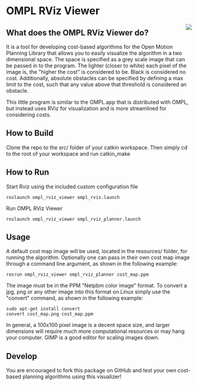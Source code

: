 OMPL RViz Viewer
==========

<img align="right" src="https://raw.githubusercontent.com/davetcoleman/ompl_rviz_viewer/master/resources/ompl_rviz_viewer.png" />

## What does the OMPL RViz Viewer do?

It is a tool for developing cost-based algorithms for the Open Motion Planning Library that allows you to easily visualize the 
algorithm in a two dimensional space. The space is specified as a grey scale image that can be passed in to the program. 
The lighter (closer to white) each pixel of the image is, the "higher the cost" is considered to be. Black is considered no cost. 
Additionally, absolute obstacles can be specified by defining a max limit to the cost, such that any value above that threshold is considered an obstacle.

This little program is similar to the OMPL.app that is distributed with OMPL, but instead uses RViz for visualization and is more 
streamlined for considering costs.

## How to Build
Clone the repo to the src/ folder of your catkin workspace. Then simply cd to the root of your workspace and run catkin_make

## How to Run
Start Rviz using the included custom configuration file

```
roslaunch ompl_rviz_viewer ompl_rviz.launch
```

Run OMPL RViz Viewer

```
roslaunch ompl_rviz_viewer ompl_rviz_planner.launch
```

## Usage

A default cost map image will be used, located in the resources/ folder, for running the algorithm. 
Optionally one can pass in their own cost map image through a command line argument, as shown in the following example:

```
rosrun ompl_rviz_viewer ompl_rviz_planner cost_map.ppm
```

The image must be in the PPM "Netpbm color image" format. To convert a jpg, png or any other image into this format on Linux simply use the "convert" command, as shown in the following example:

```
sudo apt-get install convert
convert cost_map.png cost_map.ppm
```

In general, a 100x100 pixel image is a decent space size, and larger dimensions will require much more computational resources or may hang your computer. GIMP is a good editor for scaling images down.

## Develop

You are encouraged to fork this package on GitHub and test your own cost-based planning algorithms using this visualizer!